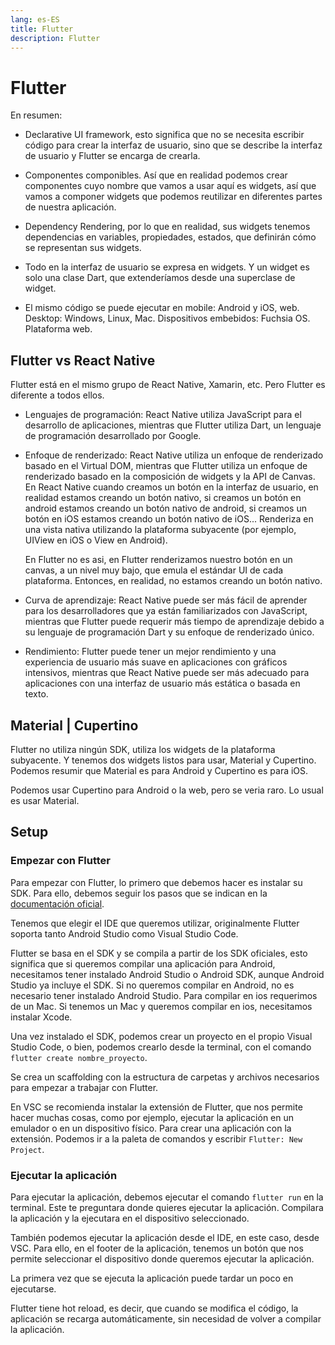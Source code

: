 ```yaml
---
lang: es-ES
title: Flutter
description: Flutter
---
```


# Flutter

En resumen:

- Declarative UI framework, esto significa que no se necesita escribir código para crear la interfaz de usuario, sino que se describe la interfaz de usuario y Flutter se encarga de crearla.

- Componentes componibles. Así que en realidad podemos crear componentes cuyo nombre que vamos a usar aquí es widgets, así que vamos a componer widgets que podemos reutilizar en diferentes partes de nuestra aplicación.

- Dependency Rendering, por lo que en realidad, sus widgets tenemos dependencias en variables, propiedades, estados, que definirán cómo se representan sus widgets.

- Todo en la interfaz de usuario se expresa en widgets. Y un widget es solo una clase Dart, que extenderíamos desde una superclase de widget.

- El mismo código se puede ejecutar en mobile: Android y iOS, web. Desktop: Windows, Linux, Mac. Dispositivos embebidos: Fuchsia OS. Plataforma web.

## Flutter vs React Native

Flutter está en el mismo grupo de React Native, Xamarin, etc. Pero Flutter es diferente a todos ellos.

- Lenguajes de programación: React Native utiliza JavaScript para el desarrollo de aplicaciones, mientras que Flutter utiliza Dart, un lenguaje de programación desarrollado por Google.

- Enfoque de renderizado: React Native utiliza un enfoque de renderizado basado en el Virtual DOM, mientras que Flutter utiliza un enfoque de renderizado basado en la composición de widgets y la API de Canvas.
  En React Native cuando creamos un botón en la interfaz de usuario, en realidad estamos creando un botón nativo, si creamos un botón en android estamos creando un botón nativo de android, si creamos un botón en iOS estamos creando un botón nativo de iOS...
  Renderiza en una vista nativa utilizando la plataforma subyacente (por ejemplo, UIView en iOS o View en Android).

  En Flutter no es asi, en Flutter renderizamos nuestro botón en un canvas, a un nivel muy bajo, que emula el estándar UI de cada plataforma. Entonces, en realidad, no estamos creando un botón nativo.

- Curva de aprendizaje: React Native puede ser más fácil de aprender para los desarrolladores que ya están familiarizados con JavaScript, mientras que Flutter puede requerir más tiempo de aprendizaje debido a su lenguaje de programación Dart y su enfoque de renderizado único.

- Rendimiento: Flutter puede tener un mejor rendimiento y una experiencia de usuario más suave en aplicaciones con gráficos intensivos, mientras que React Native puede ser más adecuado para aplicaciones con una interfaz de usuario más estática o basada en texto.

## Material | Cupertino

Flutter no utiliza ningún SDK, utiliza los widgets de la plataforma subyacente. Y tenemos dos widgets listos para usar, Material y Cupertino. Podemos resumir que Material es para Android y Cupertino es para iOS.

Podemos usar Cupertino para Android o la web, pero se veria raro. Lo usual es usar Material.

## Setup

### Empezar con Flutter

Para empezar con Flutter, lo primero que debemos hacer es instalar su SDK. Para ello, debemos seguir los pasos que se indican en la [documentación oficial](https://flutter.dev/docs/get-started/install).

Tenemos que elegir el IDE que queremos utilizar, originalmente Flutter soporta tanto Android Studio como Visual Studio Code.

Flutter se basa en el SDK y se compila a partir de los SDK oficiales, esto significa que si queremos compilar una aplicación para Android, necesitamos tener instalado Android Studio o Android SDK, aunque Android Studio ya incluye el SDK. Si no queremos compilar en Android, no es necesario tener instalado Android Studio. Para compilar en ios requerimos de un Mac. Si tenemos un Mac y queremos compilar en ios, necesitamos instalar Xcode.

Una vez instalado el SDK, podemos crear un proyecto en el propio Visual Studio Code, o bien, podemos crearlo desde la terminal, con el comando `flutter create nombre_proyecto`.

Se crea un scaffolding con la estructura de carpetas y archivos necesarios para empezar a trabajar con Flutter.

En VSC se recomienda instalar la extensión de Flutter, que nos permite hacer muchas cosas, como por ejemplo, ejecutar la aplicación en un emulador o en un dispositivo físico.
Para crear una aplicación con la extensión. Podemos ir a la paleta de comandos y escribir `Flutter: New Project`.

### Ejecutar la aplicación

Para ejecutar la aplicación, debemos ejecutar el comando `flutter run` en la terminal. Este te preguntara donde quieres ejecutar la aplicación.
Compilara la aplicación y la ejecutara en el dispositivo seleccionado.

También podemos ejecutar la aplicación desde el IDE, en este caso, desde VSC. Para ello, en el footer de la aplicación, tenemos un botón que nos permite seleccionar el dispositivo donde queremos ejecutar la aplicación.

La primera vez que se ejecuta la aplicación puede tardar un poco en ejecutarse.

Flutter tiene hot reload, es decir, que cuando se modifica el código, la aplicación se recarga automáticamente, sin necesidad de volver a compilar la aplicación.
